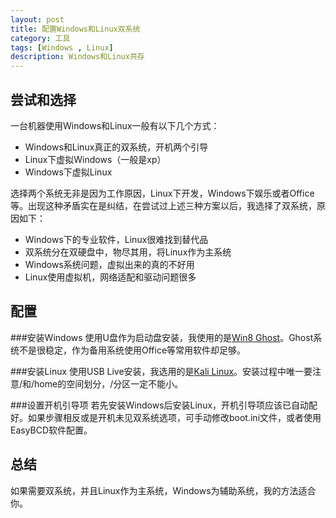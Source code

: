 ```yaml
---
layout: post
title: 配置Windows和Linux双系统
category: 工具
tags: [Windows , Linux]
description: Windows和Linux共存
---
```


## 尝试和选择

一台机器使用Windows和Linux一般有以下几个方式：

- Windows和Linux真正的双系统，开机两个引导
- Linux下虚拟Windows（一般是xp）
- Windows下虚拟Linux

选择两个系统无非是因为工作原因，Linux下开发，Windows下娱乐或者Office等。出现这种矛盾实在是纠结，在尝试过上述三种方案以后，我选择了双系统，原因如下：

- Windows下的专业软件，Linux很难找到替代品
- 双系统分在双硬盘中，物尽其用，将Linux作为主系统
- Windows系统问题，虚拟出来的真的不好用
- Linux使用虚拟机，网络适配和驱动问题很多

## 配置

###安装Windows
使用U盘作为启动盘安装，我使用的是[Win8 Ghost][2]。Ghost系统不是很稳定，作为备用系统使用Office等常用软件却足够。

###安装Linux
使用USB Live安装，我选用的是[Kali Linux][1]。安装过程中唯一要注意/和/home的空间划分，/分区一定不能小。

###设置开机引导项
若先安装Windows后安装Linux，开机引导项应该已自动配好。如果步骤相反或是开机未见双系统选项，可手动修改boot.ini文件，或者使用EasyBCD软件配置。

## 总结

如果需要双系统，并且Linux作为主系统，Windows为辅助系统，我的方法适合你。

[1]: http://www.kali.org/
[2]: http://www.xitongcheng.com/win8/
